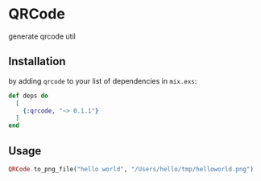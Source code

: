 # QRCode

generate qrcode util

## Installation

by adding `qrcode` to your list of dependencies in `mix.exs`:

```elixir
def deps do
  [
    {:qrcode, "~> 0.1.1"}
  ]
end
```

## Usage

```elixir
QRCode.to_png_file("hello world", "/Users/hello/tmp/helloworld.png")
```
